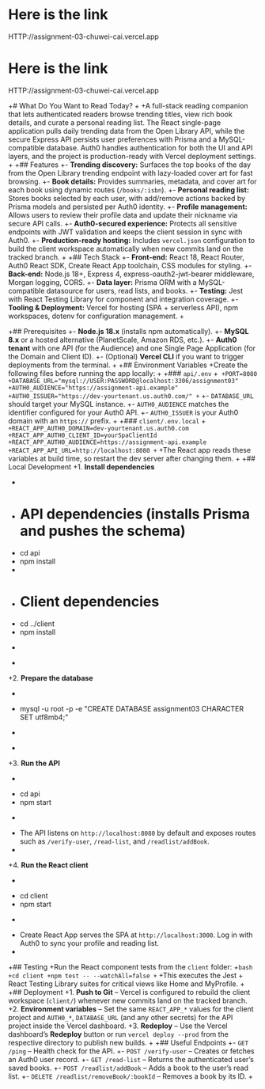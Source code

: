 # Here is the link
HTTP://assignment-03-chuwei-cai.vercel.app

# Here is the link
HTTP://assignment-03-chuwei-cai.vercel.app



+# What Do You Want to Read Today?
+
+A full-stack reading companion that lets authenticated readers browse trending titles, view rich book details, and curate a personal reading list. The React single-page application pulls daily trending data from the Open Library API, while the secure Express API persists user preferences with Prisma and a MySQL-compatible database. Auth0 handles authentication for both the UI and API layers, and the project is production-ready with Vercel deployment settings.
+
+## Features
+- **Trending discovery:** Surfaces the top books of the day from the Open Library trending endpoint with lazy-loaded cover art for fast browsing.
+- **Book details:** Provides summaries, metadata, and cover art for each book using dynamic routes (`/books/:isbn`).
+- **Personal reading list:** Stores books selected by each user, with add/remove actions backed by Prisma models and persisted per Auth0 identity.
+- **Profile management:** Allows users to review their profile data and update their nickname via secure API calls.
+- **Auth0-secured experience:** Protects all sensitive endpoints with JWT validation and keeps the client session in sync with Auth0.
+- **Production-ready hosting:** Includes `vercel.json` configuration to build the client workspace automatically when new commits land on the tracked branch.
+
+## Tech Stack
+- **Front-end:** React 18, React Router, Auth0 React SDK, Create React App toolchain, CSS modules for styling.
+- **Back-end:** Node.js 18+, Express 4, express-oauth2-jwt-bearer middleware, Morgan logging, CORS.
+- **Data layer:** Prisma ORM with a MySQL-compatible datasource for users, read lists, and books.
+- **Testing:** Jest with React Testing Library for component and integration coverage.
+- **Tooling & Deployment:** Vercel for hosting (SPA + serverless API), npm workspaces, dotenv for configuration management.
+

+## Prerequisites
+- **Node.js 18.x** (installs npm automatically).
+- **MySQL 8.x** or a hosted alternative (PlanetScale, Amazon RDS, etc.).
+- **Auth0 tenant** with one API (for the Audience) and one Single Page Application (for the Domain and Client ID).
+- (Optional) **Vercel CLI** if you want to trigger deployments from the terminal.
+
+## Environment Variables
+Create the following files before running the app locally:
+
+### `api/.env`
+```
+PORT=8080
+DATABASE_URL="mysql://USER:PASSWORD@localhost:3306/assignment03"
+AUTH0_AUDIENCE="https://assignment-api.example"
+AUTH0_ISSUER="https://dev-yourtenant.us.auth0.com/"
+```
+- `DATABASE_URL` should target your MySQL instance.
+- `AUTH0_AUDIENCE` matches the identifier configured for your Auth0 API.
+- `AUTH0_ISSUER` is your Auth0 domain with an `https://` prefix.
+
+### `client/.env.local`
+```
+REACT_APP_AUTH0_DOMAIN=dev-yourtenant.us.auth0.com
+REACT_APP_AUTH0_CLIENT_ID=yourSpaClientId
+REACT_APP_AUTH0_AUDIENCE=https://assignment-api.example
+REACT_APP_API_URL=http://localhost:8080
+```
+The React app reads these variables at build time, so restart the dev server after changing them.
+
+## Local Development
+1. **Install dependencies**
+   ```bash
+   # API dependencies (installs Prisma and pushes the schema)
+   cd api
+   npm install
+
+   # Client dependencies
+   cd ../client
+   npm install
+   ```
+
+2. **Prepare the database**
+   ```bash
+   mysql -u root -p -e "CREATE DATABASE assignment03 CHARACTER SET utf8mb4;"
+   ```
+
+3. **Run the API**
+   ```bash
+   cd api
+   npm start
+   ```
+   The API listens on `http://localhost:8080` by default and exposes routes such as `/verify-user`, `/read-list`, and `/readlist/addBook`.
+
+4. **Run the React client**
+   ```bash
+   cd client
+   npm start
+   ```
+   Create React App serves the SPA at `http://localhost:3000`. Log in with Auth0 to sync your profile and reading list.
+
+## Testing
+Run the React component tests from the `client` folder:
+```bash
+cd client
+npm test -- --watchAll=false
+```
+This executes the Jest + React Testing Library suites for critical views like Home and MyProfile.
+
+## Deployment
+1. **Push to Git** – Vercel is configured to rebuild the client workspace (`client/`) whenever new commits land on the tracked branch.
+2. **Environment variables** – Set the same `REACT_APP_*` values for the client project and `AUTH0_*`, `DATABASE_URL` (and any other secrets) for the API project inside the Vercel dashboard.
+3. **Redeploy** – Use the Vercel dashboard’s **Redeploy** button or run `vercel deploy --prod` from the respective directory to publish new builds.
+
+## Useful Endpoints
+- `GET /ping` – Health check for the API.
+- `POST /verify-user` – Creates or fetches an Auth0 user record.
+- `GET /read-list` – Returns the authenticated user’s saved books.
+- `POST /readlist/addBook` – Adds a book to the user’s read list.
+- `DELETE /readlist/removeBook/:bookId` – Removes a book by its ID.
+

